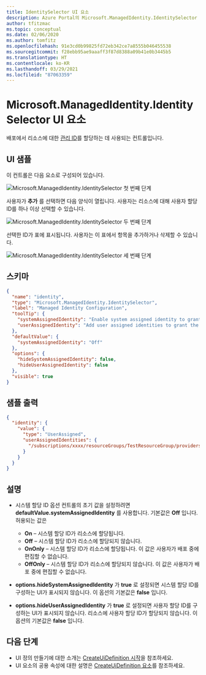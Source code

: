 ```yaml
---
title: IdentitySelector UI 요소
description: Azure Portal의 Microsoft.ManagedIdentity.IdentitySelector UI 요소에 대해 설명합니다. 관리 ID를 리소스에 할당하는 데 사용됩니다.
author: tfitzmac
ms.topic: conceptual
ms.date: 02/06/2020
ms.author: tomfitz
ms.openlocfilehash: 91e3cd0b99825fd72eb342ce7a8555b046455538
ms.sourcegitcommit: f28ebb95ae9aaaff3f87d8388a09b41e0b3445b5
ms.translationtype: HT
ms.contentlocale: ko-KR
ms.lasthandoff: 03/29/2021
ms.locfileid: "87063359"
---
```

# <a name="microsoftmanagedidentityidentityselector-ui-element"></a>Microsoft.ManagedIdentity.IdentitySelector UI 요소

배포에서 리소스에 대한 [관리 ID](../../active-directory/managed-identities-azure-resources/overview.md)를 할당하는 데 사용되는 컨트롤입니다.

## <a name="ui-sample"></a>UI 샘플

이 컨트롤은 다음 요소로 구성되어 있습니다.

![Microsoft.ManagedIdentity.IdentitySelector 첫 번째 단계](./media/managed-application-elements/microsoft-managedidentity-identityselector-1.png)

사용자가 **추가** 를 선택하면 다음 양식이 열립니다. 사용자는 리소스에 대해 사용자 할당 ID를 하나 이상 선택할 수 있습니다.

![Microsoft.ManagedIdentity.IdentitySelector 두 번째 단계](./media/managed-application-elements/microsoft-managedidentity-identityselector-2.png)

선택한 ID가 표에 표시됩니다. 사용자는 이 표에서 항목을 추가하거나 삭제할 수 있습니다.

![Microsoft.ManagedIdentity.IdentitySelector 세 번째 단계](./media/managed-application-elements/microsoft-managedidentity-identityselector-3.png)

## <a name="schema"></a>스키마

```json
{
  "name": "identity",
  "type": "Microsoft.ManagedIdentity.IdentitySelector",
  "label": "Managed Identity Configuration",
  "toolTip": {
    "systemAssignedIdentity": "Enable system assigned identity to grant the resource access to other existing resources.",
    "userAssignedIdentity": "Add user assigned identities to grant the resource access to other existing resources."
  },
  "defaultValue": {
    "systemAssignedIdentity": "Off"
  },
  "options": {
    "hideSystemAssignedIdentity": false,
    "hideUserAssignedIdentity": false
  },
  "visible": true
}
```

## <a name="sample-output"></a>샘플 출력

```json
{
  "identity": {
    "value": {
      "type": "UserAssigned",
      "userAssignedIdentities": {
        "/subscriptions/xxxx/resourceGroups/TestResourceGroup/providers/Microsoft.ManagedIdentity/userAssignedIdentities/TestUserIdentity1": {}
      }
    }
  }
}
```

## <a name="remarks"></a>설명

- 시스템 할당 ID 옵션 컨트롤의 초기 값을 설정하려면 **defaultValue.systemAssignedIdentity** 를 사용합니다. 기본값은 **Off** 입니다. 허용되는 값은
  - **On** – 시스템 할당 ID가 리소스에 할당됩니다.
  - **Off** – 시스템 할당 ID가 리소스에 할당되지 않습니다.
  - **OnOnly** – 시스템 할당 ID가 리소스에 할당됩니다. 이 값은 사용자가 배포 중에 편집할 수 없습니다.
  - **OffOnly** – 시스템 할당 ID가 리소스에 할당되지 않습니다. 이 값은 사용자가 배포 중에 편집할 수 없습니다.

- **options.hideSystemAssignedIdentity** 가 **true** 로 설정되면 시스템 할당 ID를 구성하는 UI가 표시되지 않습니다. 이 옵션의 기본값은 **false** 입니다.
- **options.hideUserAssignedIdentity** 가 **true** 로 설정되면 사용자 할당 ID를 구성하는 UI가 표시되지 않습니다. 리소스에 사용자 할당 ID가 할당되지 않습니다. 이 옵션의 기본값은 **false** 입니다.

## <a name="next-steps"></a>다음 단계

- UI 정의 만들기에 대한 소개는 [CreateUiDefinition 시작](create-uidefinition-overview.md)을 참조하세요.
- UI 요소의 공용 속성에 대한 설명은 [CreateUiDefinition 요소](create-uidefinition-elements.md)를 참조하세요.